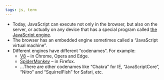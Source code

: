 ```yaml
---
tags: js, term
---
```


- Today, JavaScript can execute not only in the browser, but also on the server, or actually on any device that has a special program called [the JavaScript engine](https://en.wikipedia.org/wiki/JavaScript_engine).
- The browser has an embedded engine sometimes called a “JavaScript virtual machine”.
- Different engines have different “codenames”. For example:
	- [V8](https://en.wikipedia.org/wiki/V8_\(JavaScript_engine\)) – in Chrome, Opera and Edge.
	- [SpiderMonkey](https://en.wikipedia.org/wiki/SpiderMonkey) – in Firefox.
	- …There are other codenames like “Chakra” for IE, “JavaScriptCore”, “Nitro” and “SquirrelFish” for Safari, etc.